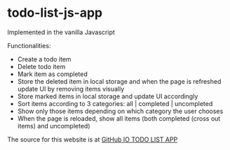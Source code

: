 # todo-list-js-app
Implemented in the vanilla Javascript

Functionalities:
- Create a todo item
- Delete todo item
- Mark item as completed
- Store the deleted item in local storage and when the page is refreshed update UI by removing items visually
- Store marked items in local storage and update UI accordingly
- Sort items according to 3 categories: all | completed | uncompleted
- Show only those items depending on which category the user chooses
- When the page is reloaded, show all items (both completed (cross out items) and uncompleted)

The source for this website is at [GitHub IO TODO LIST APP](https://latifaabdullayeva.github.io/todo-list-js-app/) 